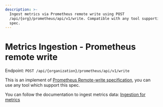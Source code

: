 ```yaml
---
description: >-
  Ingest metrics via Prometheus remote write using POST
  /api/{org}/prometheus/api/v1/write. Compatible with any tool supporting the
  spec.
---
```

# Metrics Ingestion - Prometheus remote write

Endpoint: `POST /api/{organization}/prometheus/api/v1/write`

This is an implement of [Prometheus Remote-write specification](https://prometheus.io/docs/concepts/remote_write_spec/), you can use any tool which support this spec.

You can follow the documentation to ingest metrics data: [Ingestion for metrics](../../../../ingestion/metrics/)
